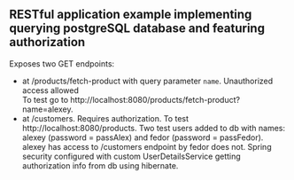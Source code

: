 ## RESTful application example implementing querying postgreSQL database and featuring authorization
Exposes two GET endpoints:<br>
- at /products/fetch-product with query parameter `name`. Unauthorized access allowed<br>
To test go to http://localhost:8080/products/fetch-product?name=alexey.
- at /customers. Requires authorization. To test http://localhost:8080/products. 
Two test users added to db with names: alexey (password = passAlex) and fedor (password = passFedor).<br>
alexey has access to /customers endpoint by fedor does not.
Spring security configured with custom UserDetailsService getting authorization info from db using hibernate.
